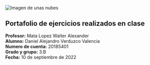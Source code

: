 ![Imagen de unas nubes](https://recursos.ucol.mx/tesis/img/logo_negro.png)
## Portafolio de ejercicios realizados en clase
**Profesor:** Mata Lopez Walter Alexander  
**Alumno:** Daniel Alejandro Verduzco Valencia  
**Numero de cuenta:** 20185401  
**Grado y grupo:** 3.B  
**Fecha:** 10 de septiembre de 2022
